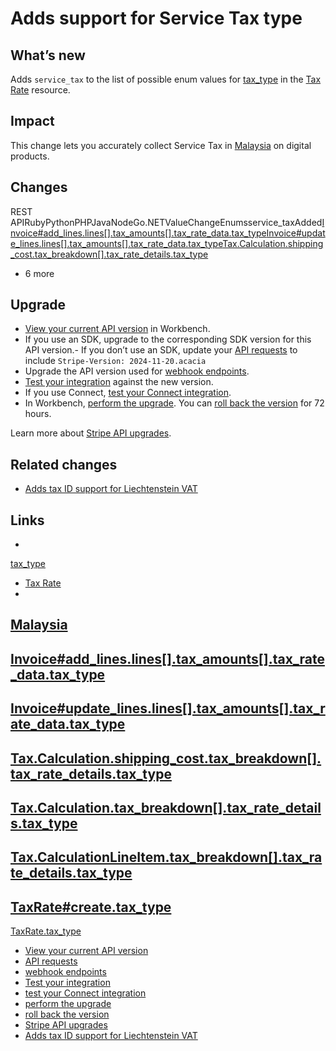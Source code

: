 # Adds support for Service Tax type

## What’s new

Adds `service_tax` to the list of possible enum values for
[tax_type](https://docs.stripe.com/api/tax_rates/update#update_tax_rate-tax_type)
in the [Tax Rate](https://docs.stripe.com/api/tax_rates) resource.

## Impact

This change lets you accurately collect Service Tax in
[Malaysia](https://docs.stripe.com/tax/supported-countries/asia-pacific/malaysia)
on digital products.

## Changes

REST
APIRubyPythonPHPJavaNodeGo.NETValueChangeEnumsservice_taxAdded[Invoice#add_lines.lines[].tax_amounts[].tax_rate_data.tax_type](https://docs.stripe.com/api/invoice-line-item/bulk#bulk_add_lines-lines-tax_amounts-tax_rate_data-tax_type)[Invoice#update_lines.lines[].tax_amounts[].tax_rate_data.tax_type](https://docs.stripe.com/api/invoice-line-item/invoices/update-lines/bulk#bulk_update_lines-lines-tax_amounts-tax_rate_data-tax_type)[Tax.Calculation.shipping_cost.tax_breakdown[].tax_rate_details.tax_type](https://docs.stripe.com/api/tax/calculations/object#tax_calculation_object-shipping_cost-tax_breakdown-tax_rate_details-tax_type)
+ 6 more
## Upgrade

- [View your current API
version](https://docs.stripe.com/upgrades#view-your-api-version-and-the-latest-available-upgrade-in-workbench)
in Workbench.
- If you use an SDK, upgrade to the corresponding SDK version for this API
version.- If you don’t use an SDK, update your [API
requests](https://docs.stripe.com/api/versioning) to include `Stripe-Version:
2024-11-20.acacia`
- Upgrade the API version used for [webhook
endpoints](https://docs.stripe.com/webhooks/versioning).
- [Test your integration](https://docs.stripe.com/testing) against the new
version.
- If you use Connect, [test your Connect
integration](https://docs.stripe.com/connect/testing).
- In Workbench, [perform the
upgrade](https://docs.stripe.com/upgrades#perform-the-upgrade). You can [roll
back the version](https://docs.stripe.com/upgrades#roll-back-your-api-version)
for 72 hours.

Learn more about [Stripe API upgrades](https://docs.stripe.com/upgrades).

## Related changes

- [Adds tax ID support for Liechtenstein
VAT](https://docs.stripe.com/changelog/acacia/2024-11-20/li_vat)

## Links

-
[tax_type](https://docs.stripe.com/api/tax_rates/update#update_tax_rate-tax_type)
- [Tax Rate](https://docs.stripe.com/api/tax_rates)
-
[Malaysia](https://docs.stripe.com/tax/supported-countries/asia-pacific/malaysia)
-
[Invoice#add_lines.lines[].tax_amounts[].tax_rate_data.tax_type](https://docs.stripe.com/api/invoice-line-item/bulk#bulk_add_lines-lines-tax_amounts-tax_rate_data-tax_type)
-
[Invoice#update_lines.lines[].tax_amounts[].tax_rate_data.tax_type](https://docs.stripe.com/api/invoice-line-item/invoices/update-lines/bulk#bulk_update_lines-lines-tax_amounts-tax_rate_data-tax_type)
-
[Tax.Calculation.shipping_cost.tax_breakdown[].tax_rate_details.tax_type](https://docs.stripe.com/api/tax/calculations/object#tax_calculation_object-shipping_cost-tax_breakdown-tax_rate_details-tax_type)
-
[Tax.Calculation.tax_breakdown[].tax_rate_details.tax_type](https://docs.stripe.com/api/tax/calculations/object#tax_calculation_object-tax_breakdown-tax_rate_details-tax_type)
-
[Tax.CalculationLineItem.tax_breakdown[].tax_rate_details.tax_type](https://docs.stripe.com/api/tax/calculations/object#tax_calculation_object-line_items-data-tax_breakdown-tax_rate_details-tax_type)
-
[TaxRate#create.tax_type](https://docs.stripe.com/api/tax_rates/create#create_tax_rate-tax_type)
-
[TaxRate.tax_type](https://docs.stripe.com/api/tax_rates/object#tax_rate_object-tax_type)
- [View your current API
version](https://docs.stripe.com/upgrades#view-your-api-version-and-the-latest-available-upgrade-in-workbench)
- [API requests](https://docs.stripe.com/api/versioning)
- [webhook endpoints](https://docs.stripe.com/webhooks/versioning)
- [Test your integration](https://docs.stripe.com/testing)
- [test your Connect integration](https://docs.stripe.com/connect/testing)
- [perform the upgrade](https://docs.stripe.com/upgrades#perform-the-upgrade)
- [roll back the
version](https://docs.stripe.com/upgrades#roll-back-your-api-version)
- [Stripe API upgrades](https://docs.stripe.com/upgrades)
- [Adds tax ID support for Liechtenstein
VAT](https://docs.stripe.com/changelog/acacia/2024-11-20/li_vat)